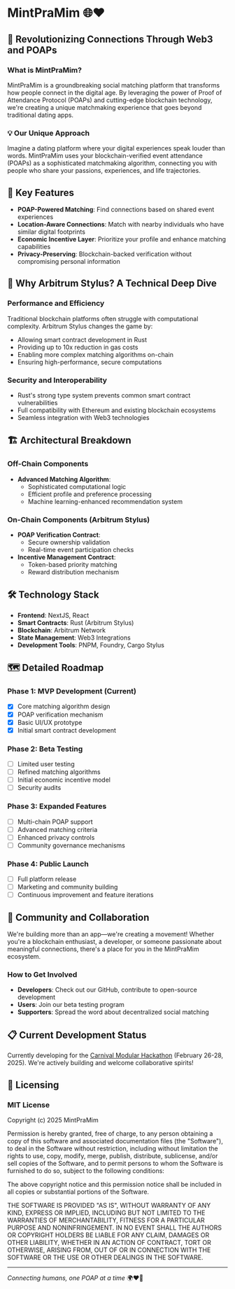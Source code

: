 # MintPraMim 🌐❤️

## 🚀 Revolutionizing Connections Through Web3 and POAPs

### What is MintPraMim?

MintPraMim is a groundbreaking social matching platform that transforms how people connect in the digital age. By leveraging the power of Proof of Attendance Protocol (POAPs) and cutting-edge blockchain technology, we're creating a unique matchmaking experience that goes beyond traditional dating apps.

### 💡 Our Unique Approach

Imagine a dating platform where your digital experiences speak louder than words. MintPraMim uses your blockchain-verified event attendance (POAPs) as a sophisticated matchmaking algorithm, connecting you with people who share your passions, experiences, and life trajectories.

## 🌟 Key Features

- **POAP-Powered Matching**: Find connections based on shared event experiences
- **Location-Aware Connections**: Match with nearby individuals who have similar digital footprints
- **Economic Incentive Layer**: Prioritize your profile and enhance matching capabilities
- **Privacy-Preserving**: Blockchain-backed verification without compromising personal information

## 🔧 Why Arbitrum Stylus? A Technical Deep Dive

### Performance and Efficiency
Traditional blockchain platforms often struggle with computational complexity. Arbitrum Stylus changes the game by:
- Allowing smart contract development in Rust
- Providing up to 10x reduction in gas costs
- Enabling more complex matching algorithms on-chain
- Ensuring high-performance, secure computations

### Security and Interoperability
- Rust's strong type system prevents common smart contract vulnerabilities
- Full compatibility with Ethereum and existing blockchain ecosystems
- Seamless integration with Web3 technologies

## 🏗️ Architectural Breakdown

### Off-Chain Components
- **Advanced Matching Algorithm**: 
  - Sophisticated computational logic
  - Efficient profile and preference processing
  - Machine learning-enhanced recommendation system

### On-Chain Components (Arbitrum Stylus)
- **POAP Verification Contract**: 
  - Secure ownership validation
  - Real-time event participation checks
- **Incentive Management Contract**:
  - Token-based priority matching
  - Reward distribution mechanism

## 🛠️ Technology Stack

- **Frontend**: NextJS, React
- **Smart Contracts**: Rust (Arbitrum Stylus)
- **Blockchain**: Arbitrum Network
- **State Management**: Web3 Integrations
- **Development Tools**: PNPM, Foundry, Cargo Stylus

## 🗺️ Detailed Roadmap

### Phase 1: MVP Development (Current)
- [x] Core matching algorithm design
- [x] POAP verification mechanism
- [x] Basic UI/UX prototype
- [x] Initial smart contract development

### Phase 2: Beta Testing
- [ ] Limited user testing
- [ ] Refined matching algorithms
- [ ] Initial economic incentive model
- [ ] Security audits

### Phase 3: Expanded Features
- [ ] Multi-chain POAP support
- [ ] Advanced matching criteria
- [ ] Enhanced privacy controls
- [ ] Community governance mechanisms

### Phase 4: Public Launch
- [ ] Full platform release
- [ ] Marketing and community building
- [ ] Continuous improvement and feature iterations

## 🤝 Community and Collaboration

We're building more than an app—we're creating a movement! Whether you're a blockchain enthusiast, a developer, or someone passionate about meaningful connections, there's a place for you in the MintPraMim ecosystem.

### How to Get Involved
- **Developers**: Check out our GitHub, contribute to open-source development
- **Users**: Join our beta testing program
- **Supporters**: Spread the word about decentralized social matching

## 📋 Current Development Status

Currently developing for the [Carnival Modular Hackathon](https://www.modularcarnival.xyz/) (February 26-28, 2025). We're actively building and welcome collaborative spirits!


## 📄 Licensing

### MIT License

Copyright (c) 2025 MintPraMim

Permission is hereby granted, free of charge, to any person obtaining a copy
of this software and associated documentation files (the "Software"), to deal
in the Software without restriction, including without limitation the rights
to use, copy, modify, merge, publish, distribute, sublicense, and/or sell
copies of the Software, and to permit persons to whom the Software is
furnished to do so, subject to the following conditions:

The above copyright notice and this permission notice shall be included in all
copies or substantial portions of the Software.

THE SOFTWARE IS PROVIDED "AS IS", WITHOUT WARRANTY OF ANY KIND, EXPRESS OR
IMPLIED, INCLUDING BUT NOT LIMITED TO THE WARRANTIES OF MERCHANTABILITY,
FITNESS FOR A PARTICULAR PURPOSE AND NONINFRINGEMENT. IN NO EVENT SHALL THE
AUTHORS OR COPYRIGHT HOLDERS BE LIABLE FOR ANY CLAIM, DAMAGES OR OTHER
LIABILITY, WHETHER IN AN ACTION OF CONTRACT, TORT OR OTHERWISE, ARISING FROM,
OUT OF OR IN CONNECTION WITH THE SOFTWARE OR THE USE OR OTHER DEALINGS IN THE
SOFTWARE.

---

*Connecting humans, one POAP at a time* 🌍❤️🔗